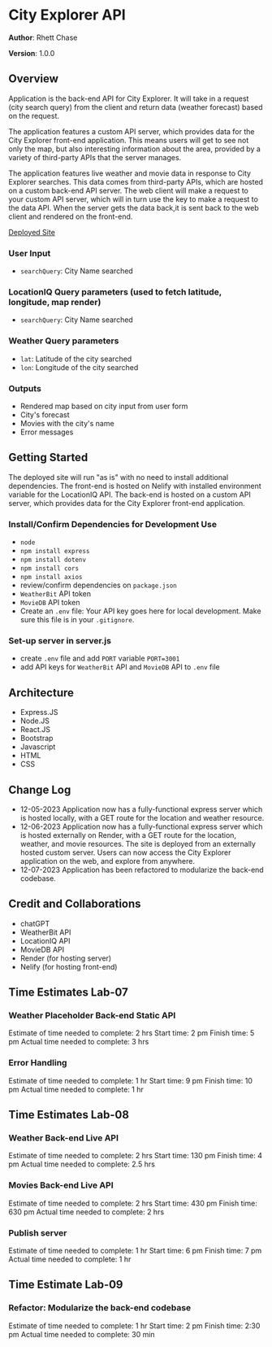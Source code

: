 # City Explorer API

**Author**: Rhett Chase
<!--increment the patch/fix version number if you make more commits past your first submission -->
**Version**: 1.0.0

## Overview
<!-- Provide a high level overview of what this application is and why you are building it, beyond the fact that it's an assignment for this class. (i.e. What's your problem domain?) -->
Application is the back-end API for City Explorer. It will take in a request (city search query) from the client and return data (weather forecast) based on the request.  

The application features a custom API server, which provides data for the City Explorer front-end application. This means users will get to see not only the map, but also interesting information about the area, provided by a variety of third-party APIs that the server manages.

The application features live weather and movie data in response to City Explorer searches. This data comes from third-party APIs, which are hosted on a custom back-end API server. The web client will make a request to your custom API server, which will in turn use the key to make a request to the data API. When the server gets the data back,it is sent back to the web client and rendered on the front-end.

[Deployed Site](https://city-explorer-rhett.netlify.app)

### User Input

- `searchQuery`: City Name searched

### LocationIQ Query parameters (used to fetch latitude, longitude, map render)

- `searchQuery`: City Name searched

### Weather Query parameters

- `lat`: Latitude of the city searched
- `lon`: Longitude of the city searched

### Outputs

- Rendered map based on city input from user form
- City's forecast
- Movies with the city's name
- Error messages

## Getting Started
<!-- What are the steps that a user must take in order to build this app on their own machine and get it running? -->

The deployed site will run "as is" with no need to install additional dependencies. The front-end is hosted on Nelify with installed environment variable for the LocationIQ API. The back-end is hosted on a custom API server, which provides data for the City Explorer front-end application.

### Install/Confirm Dependencies for Development Use

- `node`
- `npm install express`
- `npm install dotenv`
- `npm install cors`
- `npm install axios`
- review/confirm dependencies on `package.json`
- `WeatherBit` API token
- `MovieDB` API token
- Create an `.env` file: Your API key goes here for local development. Make sure this file is in your `.gitignore`.

### Set-up server in server.js

- create `.env` file and add `PORT` variable `PORT=3001`
- add API keys for `WeatherBit` API and `MovieDB` API to `.env` file

## Architecture
<!-- Provide a detailed description of the application design. What technologies (languages, libraries, etc) you're using, and any other relevant design information. -->
- Express.JS
- Node.JS
- React.JS
- Bootstrap
- Javascript
- HTML
- CSS

## Change Log
<!-- Use this area to document the iterative changes made to your application as each feature is successfully implemented. Use time stamps. Here's an example:

01-01-2001 4:59pm - Application now has a fully-functional express server, with a GET route for the location resource. -->
- 12-05-2023 Application now has a fully-functional express server which is hosted locally, with a GET route for the location and weather resource.
- 12-06-2023 Application now has a fully-functional express server which is hosted externally on Render, with a GET route for the location, weather, and movie resources. The site is deployed from an externally hosted custom server. Users can now access the City Explorer application on the web, and explore from anywhere.
- 12-07-2023 Application has been refactored to modularize the back-end codebase.

## Credit and Collaborations
<!-- Give credit (and a link) to other people or resources that helped you build this application. -->
- chatGPT
- WeatherBit API
- LocationIQ API
- MovieDB API
- Render (for hosting server)
- Nelify (for hosting front-end)

## Time Estimates Lab-07

### Weather Placeholder Back-end Static API

Estimate of time needed to complete: 2 hrs
Start time: 2 pm
Finish time: 5 pm
Actual time needed to complete: 3 hrs

### Error Handling

Estimate of time needed to complete: 1 hr
Start time: 9 pm
Finish time: 10 pm
Actual time needed to complete: 1 hr

## Time Estimates Lab-08

### Weather Back-end Live API

Estimate of time needed to complete: 2 hrs
Start time: 130 pm
Finish time: 4 pm
Actual time needed to complete: 2.5 hrs

### Movies Back-end Live API

Estimate of time needed to complete: 2 hrs
Start time: 430 pm
Finish time: 630 pm
Actual time needed to complete: 2 hrs

### Publish server

Estimate of time needed to complete: 1 hr
Start time: 6 pm
Finish time: 7 pm
Actual time needed to complete: 1 hr

## Time Estimate Lab-09

### Refactor: Modularize the back-end codebase

Estimate of time needed to complete: 1 hr
Start time: 2 pm
Finish time: 2:30 pm
Actual time needed to complete: 30 min
